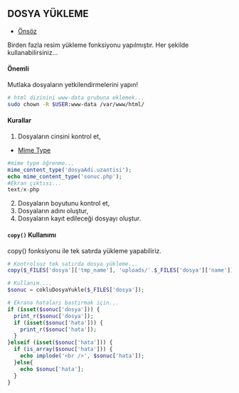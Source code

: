 ## DOSYA YÜKLEME

- [Önsöz](https://github.com/cicekhasan/DersNotlarim)


Birden fazla resim yükleme fonksiyonu yapılmıştır. Her şekilde kullanabilirsiniz...

#### Önemli

Mutlaka dosyaların yetkilendirmelerini yapın!

```bash
# html dizinini www-data grubuna eklemek...
sudo chown -R $USER:www-data /var/www/html/
```

#### Kurallar

1. Dosyaların cinsini kontrol et,
  - [Mime Type](http://svn.apache.org/repos/asf/httpd/httpd/trunk/docs/conf/mime.types)

```php
#mime type öğrenme...
mime_content_type('dosyaAdi.uzantisi');
echo mime_content_type('sonuc.php');
#Ekran çıktısı...
text/x-php
```

2. Dosyaların boyutunu kontrol et,
3. Dosyaların adını oluştur,
4. Dosyaların kayıt edileceği dosyayı oluştur.

#### ```copy()``` Kullanımı

copy() fonksiyonu ile tek satırda yükleme yapabiliriz.

```php
# Kontrolsuz tek satırda dosya yükleme...
copy($_FILES['dosya']['tmp_name'], 'uploads/'.$_FILES['dosya']['name']);
```

```php
# Kullanım....
$sonuc = cokluDosyaYukle($_FILES['dosya']);

# Ekrana hataları bastırmak için...
if (isset($sonuc['dosya'])) {
  print_r($sonuc['dosya']);
  if (isset($sonuc['hata'])) {
    print_r($sonuc['hata']);
  }
}elseif (isset($sonuc['hata'])) {
  if (is_array($sonuc['hata'])) {
    echo implode('<br />', $sonuc['hata']);
  }else{
    echo $sonuc['hata'];
  }
}
```
